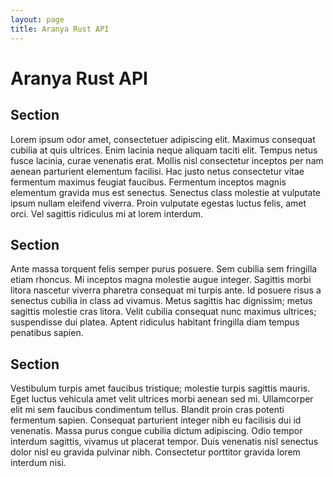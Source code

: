 ```yaml
---
layout: page
title: Aranya Rust API
---
```


# Aranya Rust API

## Section
Lorem ipsum odor amet, consectetuer adipiscing elit. Maximus consequat cubilia at quis ultrices. Enim lacinia neque aliquam taciti elit. Tempus netus fusce lacinia, curae venenatis erat. Mollis nisl consectetur inceptos per nam aenean parturient elementum facilisi. Hac justo netus consectetur vitae fermentum maximus feugiat faucibus. Fermentum inceptos magnis elementum gravida mus est senectus. Senectus class molestie at vulputate ipsum nullam eleifend viverra. Proin vulputate egestas luctus felis, amet orci. Vel sagittis ridiculus mi at lorem interdum.

## Section
Ante massa torquent felis semper purus posuere. Sem cubilia sem fringilla etiam rhoncus. Mi inceptos magna molestie augue integer. Sagittis morbi litora nascetur viverra pharetra consequat mi turpis ante. Id posuere risus a senectus cubilia in class ad vivamus. Metus sagittis hac dignissim; metus sagittis molestie cras litora. Velit cubilia consequat nunc maximus ultrices; suspendisse dui platea. Aptent ridiculus habitant fringilla diam tempus penatibus sapien.

## Section
Vestibulum turpis amet faucibus tristique; molestie turpis sagittis mauris. Eget luctus vehicula amet velit ultrices morbi aenean sed mi. Ullamcorper elit mi sem faucibus condimentum tellus. Blandit proin cras potenti fermentum sapien. Consequat parturient integer nibh eu facilisis dui id venenatis. Massa purus congue cubilia dictum adipiscing. Odio tempor interdum sagittis, vivamus ut placerat tempor. Duis venenatis nisl senectus dolor nisl eu gravida pulvinar nibh. Consectetur porttitor gravida lorem interdum nisi.
